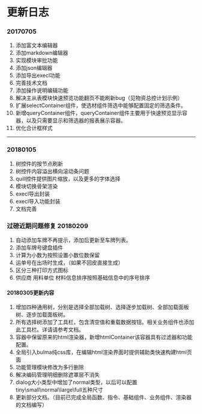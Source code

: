 # 更新日志

### 20170705
1. 添加富文本编辑器
2. 添加markdown编辑器
3. 实现模块审批功能
4. 添加json编辑器
5. 添加导出execl功能
6. 完善技术文档
7. 添加操作说明编辑功能
8. 解决主从表模块快速预览功能翻页不能刷新bug（见物资总控计划示例）
9. 扩展selectContainer组件，使选材组件筛选中能够配置固定的筛选条件。
10. 新增queryContainer组件，queryContainer组件主要用于快速预览显示容器，以及只需要显示和筛选器的报表展示容器。
11. 优化合计框样式

---
### 20180105
1. 树控件的按节点刷新
2. 树控件内容溢出横向滚动条问题
3. quill控件提供图片缩放，以及更多的字体选择
4. 模块切换骨架渲染
5. execl导出封装
6. execl导入功能封装
7. 文档完善


### 过磅近期问题修复 20180209
1. 自动添加车牌不再提示，添加后更新至车牌列表。
2. 添加车牌号键盘插件
3. 计算为小数为按照设置小数位数保留
4. 运单号在出场时生成，（如果不回皮直接生成）
5. 区分三种打印方式图标
6. 供应商 用料单位 材料信息排序按照基础信息中的序号排序


#### 20180305更新内容

1. 增加四种通用树，分别是选择全部加载树、选择逐步加载树、全部加载面板树、逐步加载面板树。
2. 所有选择树添加了工具栏，包含清空值和重载数据按钮。相关业务组件也添加此工具栏。详请请参考文档。
3. 容器中保留原来的html渲染器，新增htmlContainer该容器具有过滤器和功能配置。
4. 全局引入bulma纯css库，在编辑html渲染界面时提供辅助类快速构建html页面
5. 功能管理模块修改为多行删除
6. 解决编码管理明细删除遮罩层不消失
7. dialog大小类型中增加了normal类型，以后可以配置tiny\small\normal\large\full五种尺寸
8. 更新部分文档。（目前已完成全局函数、指令、基础组件、业务组件、渲染器的文档编写）



